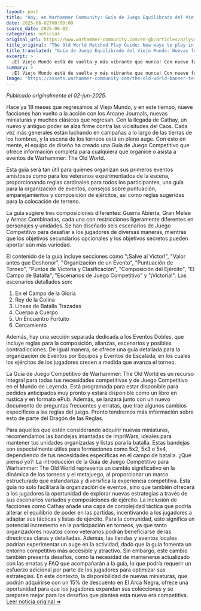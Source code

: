 ```yaml
---
layout: post
title: "Hoy, en Warhammer Community: Guía de Juego Equilibrado del Viejo Mundo: Nuevas formas de jugar en el Mundo de Leyenda - Comunidad Warhammer"
date: 2025-06-02T00:00:00
source_date: 2025-06-02
categories: noticias
original_url: https://www.warhammer-community.com/en-gb/articles/azlyvdkm/the-old-world-matched-play-guide-new-ways-to-play-in-the-world-of-legend/
title_original: "The Old World Matched Play Guide: New ways to play in the World of Legend - Warhammer Community"
title_translated: "Guía de Juego Equilibrado del Viejo Mundo: Nuevas formas de jugar en el Mundo de Leyenda - Comunidad Warhammer"
excerpt: >
  ¡El Viejo Mundo está de vuelta y más vibrante que nunca! Con nueve facciones listas para la batalla, incluyendo la llegada de Cathay, el universo de Warhammer se expande con nuevas miniaturas y clásicos renovados. La Guía de Juego Equilibrado ofrece a organizadores y jugadores, desde novatos hasta veteranos, una herramienta esencial para eventos competitivos. Con reglas detalladas, consejos sobre puntuación y composición de ejércitos, y escenarios desafiantes, esta guía es tu pasaporte al éxito en el competitivo mundo de Warhammer. Prepárate para explorar nuevas estrategias y llevar tus batallas al siguiente nivel. ¡La aventura en el Mundo de Leyenda te espera!
summary: >
  ¡El Viejo Mundo está de vuelta y más vibrante que nunca! Con nueve facciones listas para la batalla, incluyendo la llegada de Cathay, el universo de Warhammer se expande con nuevas miniaturas y clásicos renovados. La Guía de Juego Equilibrado ofrece a organizadores y jugadores, desde novatos hasta veteranos, una herramienta esencial para eventos competitivos. Con reglas detalladas, consejos sobre puntuación y composición de ejércitos, y escenarios desafiantes, esta guía es tu pasaporte al éxito en el competitivo mundo de Warhammer. Prepárate para explorar nuevas estrategias y llevar tus batallas al siguiente nivel. ¡La aventura en el Mundo de Leyenda te espera!
image: "https://assets.warhammer-community.com/the-old-world-banner-test.jpg"
---
```


*Publicado originalmente el 02-jun-2025.*

Hace ya 18 meses que regresamos al Viejo Mundo, y en este tiempo, nueve facciones han vuelto a la acción con los Arcane Journals, nuevas miniaturas y muchos clásicos que regresan. Con la llegada de Cathay, un nuevo y antiguo poder se alza firme contra las vicisitudes del Caos. Cada vez más generales están luchando en campañas a lo largo de las tierras de los hombres, y la escena de los torneos está en pleno auge. Con esto en mente, el equipo de diseño ha creado una Guía de Juego Competitivo que ofrece información completa para cualquiera que organice o asista a eventos de Warhammer: The Old World.

Esta guía será tan útil para quienes organizan sus primeros eventos amistosos como para los veteranos experimentados de la escena, proporcionando reglas cardinales para todos los participantes, una guía para la organización de eventos, consejos sobre puntuación, emparejamientos y composición de ejércitos, así como reglas sugeridas para la colocación de terreno.

La guía sugiere tres composiciones diferentes: Guerra Abierta, Gran Melee y Armas Combinadas, cada una con restricciones ligeramente diferentes en personajes y unidades. Se han diseñado seis escenarios de Juego Competitivo para desafiar a los jugadores de diversas maneras, mientras que los objetivos secundarios opcionales y los objetivos secretos pueden aportar aún más variedad.

El contenido de la guía incluye secciones como "¡Salve al Victor!", "Valor antes que Deshonor", "Organización de un Evento", "Puntuación de Torneo", "Puntos de Victoria y Clasificación", "Composición del Ejército", "El Campo de Batalla", "Escenarios de Juego Competitivo" y "¡Victoria!". Los escenarios detallados son:

1. En el Campo de la Gloria
2. Rey de la Colina
3. Líneas de Batalla Trazadas
4. Cuerpo a Cuerpo
5. Un Encuentro Fortuito
6. Cercamiento

Además, hay una sección separada dedicada a los Eventos Dobles, que incluye reglas para la composición, alianzas, escenarios y posibles contradicciones. De igual manera, se ofrece una guía detallada para la organización de Eventos por Equipos y Eventos de Escalada, en los cuales los ejércitos de los jugadores crecen a medida que avanza el torneo.

La Guía de Juego Competitivo de Warhammer: The Old World es un recurso integral para todas tus necesidades competitivas y de Juego Competitivo en el Mundo de Leyenda. Está programada para estar disponible para pedidos anticipados muy pronto y estará disponible como un libro en rústica y en formato ePub. Además, se lanzará junto con un nuevo documento de preguntas frecuentes y erratas, que trae algunos cambios específicos a las reglas del juego. Pronto tendremos más información sobre esto de parte del Dragón de las Reglas.

Para aquellos que estén considerando adquirir nuevas miniaturas, recomendamos las bandejas imantadas de ImpriWars, ideales para mantener tus unidades organizadas y listas para la batalla. Estas bandejas son especialmente útiles para formaciones como 5x2, 5x3 o 5x4, dependiendo de tus necesidades específicas en el campo de batalla.
¿Qué pienso yo?: La introducción de la Guía de Juego Competitivo para Warhammer: The Old World representa un cambio significativo en la dinámica de los torneos y el metajuego, al proporcionar un marco estructurado que estandariza y diversifica la experiencia competitiva. Esta guía no solo facilitará la organización de eventos, sino que también ofrecerá a los jugadores la oportunidad de explorar nuevas estrategias a través de sus escenarios variados y composiciones de ejército. La inclusión de facciones como Cathay añade una capa de complejidad táctica que podría alterar el equilibrio de poder en las partidas, incentivando a los jugadores a adaptar sus tácticas y listas de ejército. Para la comunidad, esto significa un potencial incremento en la participación en torneos, ya que tanto organizadores novatos como veteranos podrán beneficiarse de las directrices claras y detalladas. Además, las tiendas y eventos locales podrían experimentar un auge en la actividad, dado que la guía fomenta un entorno competitivo más accesible y atractivo. Sin embargo, este cambio también presenta desafíos, como la necesidad de mantenerse actualizado con las erratas y FAQ que acompañarán a la guía, lo que podría requerir un esfuerzo adicional por parte de los jugadores para optimizar sus estrategias. En este contexto, la disponibilidad de nuevas miniaturas, que podrán adquirirse con un 15% de descuento en El Arca Negra, ofrece una oportunidad para que los jugadores expandan sus colecciones y se preparen mejor para los desafíos que plantea esta nueva era competitiva.
[Leer noticia original ➜](https://www.warhammer-community.com/en-gb/articles/azlyvdkm/the-old-world-matched-play-guide-new-ways-to-play-in-the-world-of-legend/)
